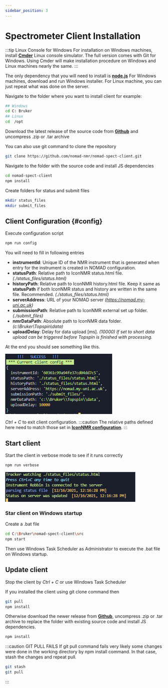 ```yaml
---
sidebar_position: 3
---
```


# Spectrometer Client Installation

:::tip Linux Console for Windows
For installation on Windows machines, install **[Cmder](https://cmder.app/)** Linux console simulator. The full version comes with Git for Windows.
Using Cmder will make installation procedure on Windows and Linux machines nearly the same.
:::

The only dependency that you will need to install is **[node.js](https://nodejs.org/en/)** For Windows machines, download and run Windows installer. For Linux machine, you can just repeat what was done on the server.

Navigate to the folder where you want to install client for example:

```bash
## Windows
cd C: Bruker
## Linux
cd  /opt
```

Download the latest release of the source code from **[Github](https://github.com/nomad-nmr/nomad-spect-client/releases)** and uncompress .zip or .tar archive

You can also use git command to clone the repository

```bash
git clone https://github.com/nomad-nmr/nomad-spect-client.git
```

Navigate to the folder with the source code and install JS dependencies

```bash
cd nomad-spect-client
npm install
```

Create folders for status and submit files

```bash
mkdir status_files
mkdir submit_files
```

## Client Configuration {#config}

Execute configuration script

```bash
npm run config
```

You will need to fill in following entries

- **instrumentId**: Unique ID of the NMR instrument that is generated when entry for the instrument is created in NOMAD configuration.
- **statusPath**: Relative path to IconNMR status.html file. _(./status_files/status.html)_
- **historyPath**: Relative path to IconNMR history.html file. Keep it same as **statusPath** if both IconNMR status and history are written in the same file. Recommended. _(./status_files/status.html)_
- **serverAddress**: URL of your NOMAD server _(https://nomad.my-uni.ac.uk)_
- **submissionPath**: Relative path to IconNMR external set up folder. _(./submit_files)_
- **nmrDataPath**: Absolute path to IconNMR data folder. _(c:\Bruker\Topspin\data)_
- **uploadDelay**: Delay for data upload [ms]. _(10000) If set to short data upload can be triggered before Topspin is finished with processing._

At the end you should see something like this.

![Client Configuration](./assets/NOMAD_client_config.PNG)

_Ctrl + C_ to exit client configuration.
:::caution
The relative paths defined here need to match those set in **[IconNMR configuration](./IconNMR-configuration/)**.
:::

## Start client

Start the client in verbose mode to see if it runs correctly

```bash
npm run verbose
```

![Client Verbose Output](./assets/NOMAD_client_verbose.png)

### Star client on Windows startup

Create a .bat file

```bash
cd C:\Bruker\nomad-spect-client\src
npm start
```

Then use Windows Task Scheduler as Administrator to execute the .bat file on Windows startup.

## Update client

Stop the client by _Ctrl + C_ or use Windows Task Scheduler

If you installed the client using git clone command then

```bash
git pull
npm install
```

Otherwise download the newer release from **[Github](https://github.com/nomad-nmr/nomad-spect-client/releases)**, uncompress .zip or .tar archive to replace the folder with existing source code and install JS dependencies.

```bash
npm install
```

:::caution GIT PULL FAILS
If git pull command fails very likely some changes were done in the working directory by npm install command.
In that case, stash the changes and repeat pull.

```bash
git stash
git pull
```

:::
